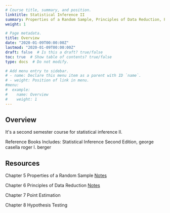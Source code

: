 ```yaml
---
# Course title, summary, and position.
linktitle: Statistical Inference II
summary: Properties of a Random Sample, Principles of Data Reduction, Point Estimation, and Hypothesis Testing
weight: 1

# Page metadata.
title: Overview
date: "2020-01-09T00:00:00Z"
lastmod: "2020-01-09T00:00:00Z"
draft: false  # Is this a draft? true/false
toc: true  # Show table of contents? true/false
type: docs  # Do not modify.

# Add menu entry to sidebar.
# - name: Declare this menu item as a parent with ID `name`.
# - weight: Position of link in menu.
#menu:
#  example:
#    name: Overview
#    weight: 1
---
```


## Overview


It's a second semester course for statistical inference II.

Reference Books Includes: Statistical Inference Second Edition, george casella roger l. berger

## Resources

Chapter 5 Properties of a Random Sample [Notes](./chapter5.pdf)

Chapter 6 Principles of Data Reduction [Notes](./chapter6.pdf)

Chapter 7 Point Estimation

Chapter 8 Hypothesis Testing

